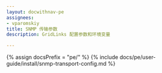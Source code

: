 ```yaml
---
layout: docwithnav-pe
assignees:
- vparomskiy
title: SNMP 传输参数
description: GridLinks 配置参数和环境变量

---
```


{% assign docsPrefix = "pe/" %}
{% include docs/pe/user-guide/install/snmp-transport-config.md %}